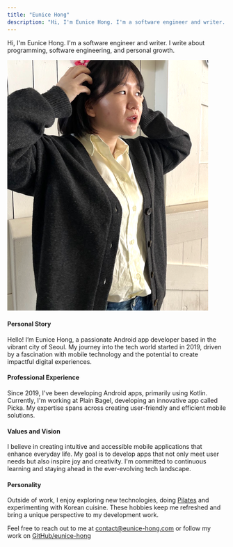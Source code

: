 ```yaml
---
title: "Eunice Hong"
description: "Hi, I'm Eunice Hong. I'm a software engineer and writer. I write about programming, software engineering, and personal growth."
---
```


[//]: # ([🇰🇷한국어]&#40;./about/홍은진.md&#41; | [🇯🇵 日本語]&#40;./about/ユニス・ホン.md&#41; | [🇲🇳 Монгол]&#40;./about/Эүнис-Хонг.md&#41; | [🔠 English]&#40;./about.md&#41;)

Hi, I'm Eunice Hong. I'm a software engineer and writer. I write about programming, software
engineering, and personal growth.

![Eunice Hong](images/about.png)

#### Personal Story

Hello! I’m Eunice Hong, a passionate Android app developer based in the vibrant city of Seoul. My
journey into the tech world started in 2019, driven by a fascination with mobile technology and the
potential to create impactful digital experiences.

#### Professional Experience

Since 2019, I've been developing Android apps, primarily using Kotlin. 
Currently, I'm working at Plain Bagel, developing an innovative app called Picka. 
My expertise spans across creating user-friendly and efficient mobile solutions.

#### Values and Vision

I believe in creating intuitive and accessible mobile applications that enhance everyday life. 
My goal is to develop apps that not only meet user needs but also inspire joy and creativity. 
I'm committed to continuous learning and staying ahead in the ever-evolving tech landscape.

#### Personality

Outside of work, I enjoy exploring new technologies, doing [Pilates](https://pilates.eunice-hong.com) and 
experimenting with Korean cuisine. These hobbies keep me refreshed and bring a unique perspective to
my development work.

Feel free to reach out to me at [contact@eunice-hong.com](mailto:contact@eunice-hong.com) 
or follow my work on [GitHub/eunice-hong](https://github.com/eunice-hong)

